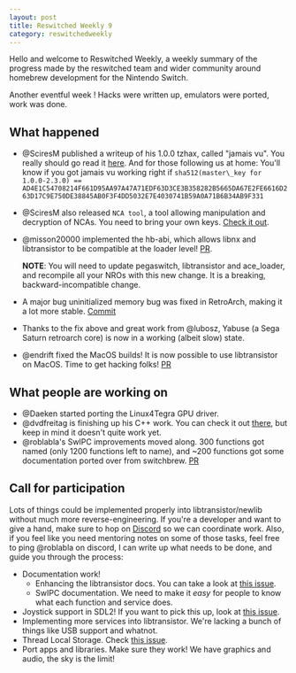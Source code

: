 ```yaml
---
layout: post
title: Reswitched Weekly 9
category: reswitchedweekly
---
```


Hello and welcome to Reswitched Weekly, a weekly summary of the progress
made by the reswitched team and wider community around homebrew development for
the Nintendo Switch.

Another eventful week ! Hacks were written up, emulators were ported, work was
done.

## What happened

- @SciresM published a writeup of his 1.0.0 tzhax, called "jamais vu". You
  really should go read it [here](https://www.reddit.com/r/SwitchHacks/comments/7rq0cu).
  And for those following us at home: You'll know if you got jamais vu working
  right if
  `sha512(master\_key for 1.0.0-2.3.0) == AD4E1C54708214F661D95AA97A47A71EDF63D3CE3B358282B5665DA67E2FE6616D263D17C9E750DE38845AB0F3F4DD5032E7E4030741B59A0A71B6B34AB9F331`
- @SciresM also released `NCA tool`, a tool allowing manipulation and decryption
  of NCAs. You need to bring your own keys.
  [Check it out](https://github.com/SciresM/ncatool).
- @misson20000 implemented the hb-abi, which allows libnx and libtransistor to
  be compatible at the loader level!
  [PR](https://github.com/reswitched/libtransistor/pull/84).

  **NOTE**: You will need to update pegaswitch, libtransistor and ace_loader,
  and recompile all your NROs with this new change. It is a breaking,
  backward-incompatible change.
- A major bug uninitialized memory bug was fixed in RetroArch, making it a lot
  more stable. [Commit](bb1fdad0d983adc96de337a05546ed9eb99911ed)
- Thanks to the fix above and great work from @lubosz, Yabuse (a Sega Saturn
  retroarch core) is now in a working (albeit slow) state.
- @endrift fixed the MacOS builds! It is now possible to use libtransistor on
  MacOS. Time to get hacking folks! [PR](https://github.com/reswitched/libtransistor/pull/85)

## What people are working on

- @Daeken started porting the Linux4Tegra GPU driver.
- @dvdfreitag is finishing up his C++ work. You can check it out
  [there](https://github.com/dvdfreitag/libtransistor), but keep in mind it
  doesn't quite work yet.
- @roblabla's SwIPC improvements moved along. 300 functions got named (only 1200
  functions left to name), and ~200 functions got some documentation ported over
  from switchbrew. [PR](https://github.com/reswitched/SwIPC/pull/14)

## Call for participation

Lots of things could be implemented properly into libtransistor/newlib without
much more reverse-engineering. If you're a developer and want to give a hand,
make sure to hop on [Discord](https://discordapp.com/invite/DThbZ7z) so we can
coordinate work. Also, if you feel like you need mentoring notes on some of
those tasks, feel free to ping @roblabla on discord, I can write up what
needs to be done, and guide you through the process:

- Documentation work!
  - Enhancing the libtransistor docs. You can take a look at
    [this issue](https://github.com/reswitched/libtransistor/issues/89).
  - SwIPC documentation. We need to make it *easy* for people to know what each
    function and service does.
- Joystick support in SDL2! If you want to pick this up, look at [this issue](https://github.com/reswitched/sdl-libtransistor/issues/1).
- Implementing more services into libtransistor. We're lacking a bunch of things
  like USB support and whatnot.
- Thread Local Storage. Check [this issue](https://github.com/reswitched/libtransistor/issues/91).
- Port apps and libraries. Make sure they work! We have graphics and audio, the
  sky is the limit!
